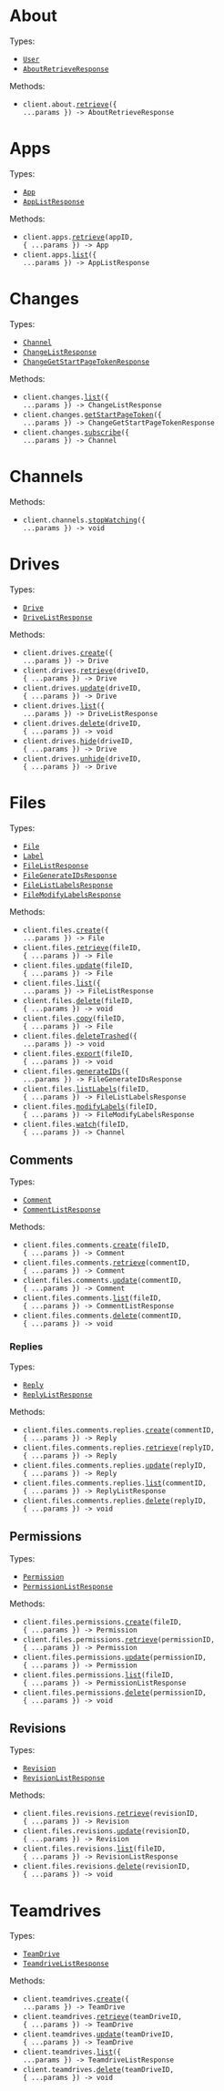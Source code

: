# About

Types:

- <code><a href="./src/resources/about.ts">User</a></code>
- <code><a href="./src/resources/about.ts">AboutRetrieveResponse</a></code>

Methods:

- <code title="get /about">client.about.<a href="./src/resources/about.ts">retrieve</a>({ ...params }) ->
  AboutRetrieveResponse</code>

# Apps

Types:

- <code><a href="./src/resources/apps.ts">App</a></code>
- <code><a href="./src/resources/apps.ts">AppListResponse</a></code>

Methods:

- <code title="get /apps/{appId}">client.apps.<a href="./src/resources/apps.ts">retrieve</a>(appID, { ...params }) ->
  App</code>
- <code title="get /apps">client.apps.<a href="./src/resources/apps.ts">list</a>({ ...params }) ->
  AppListResponse</code>

# Changes

Types:

- <code><a href="./src/resources/changes.ts">Channel</a></code>
- <code><a href="./src/resources/changes.ts">ChangeListResponse</a></code>
- <code><a href="./src/resources/changes.ts">ChangeGetStartPageTokenResponse</a></code>

Methods:

- <code title="get /changes">client.changes.<a href="./src/resources/changes.ts">list</a>({ ...params }) ->
  ChangeListResponse</code>
- <code title="get /changes/startPageToken">client.changes.<a href="./src/resources/changes.ts">getStartPageToken</a>({
  ...params }) -> ChangeGetStartPageTokenResponse</code>
- <code title="post /changes/watch">client.changes.<a href="./src/resources/changes.ts">subscribe</a>({ ...params }) ->
  Channel</code>

# Channels

Methods:

- <code title="post /channels/stop">client.channels.<a href="./src/resources/channels.ts">stopWatching</a>({ ...params
  }) -> void</code>

# Drives

Types:

- <code><a href="./src/resources/drives.ts">Drive</a></code>
- <code><a href="./src/resources/drives.ts">DriveListResponse</a></code>

Methods:

- <code title="post /drives">client.drives.<a href="./src/resources/drives.ts">create</a>({ ...params }) -> Drive</code>
- <code title="get /drives/{driveId}">client.drives.<a href="./src/resources/drives.ts">retrieve</a>(driveID, {
  ...params }) -> Drive</code>
- <code title="patch /drives/{driveId}">client.drives.<a href="./src/resources/drives.ts">update</a>(driveID, {
  ...params }) -> Drive</code>
- <code title="get /drives">client.drives.<a href="./src/resources/drives.ts">list</a>({ ...params }) ->
  DriveListResponse</code>
- <code title="delete /drives/{driveId}">client.drives.<a href="./src/resources/drives.ts">delete</a>(driveID, {
  ...params }) -> void</code>
- <code title="post /drives/{driveId}/hide">client.drives.<a href="./src/resources/drives.ts">hide</a>(driveID, {
  ...params }) -> Drive</code>
- <code title="post /drives/{driveId}/unhide">client.drives.<a href="./src/resources/drives.ts">unhide</a>(driveID, {
  ...params }) -> Drive</code>

# Files

Types:

- <code><a href="./src/resources/files/files.ts">File</a></code>
- <code><a href="./src/resources/files/files.ts">Label</a></code>
- <code><a href="./src/resources/files/files.ts">FileListResponse</a></code>
- <code><a href="./src/resources/files/files.ts">FileGenerateIDsResponse</a></code>
- <code><a href="./src/resources/files/files.ts">FileListLabelsResponse</a></code>
- <code><a href="./src/resources/files/files.ts">FileModifyLabelsResponse</a></code>

Methods:

- <code title="post /files">client.files.<a href="./src/resources/files/files.ts">create</a>({ ...params }) ->
  File</code>
- <code title="get /files/{fileId}">client.files.<a href="./src/resources/files/files.ts">retrieve</a>(fileID, {
  ...params }) -> File</code>
- <code title="patch /files/{fileId}">client.files.<a href="./src/resources/files/files.ts">update</a>(fileID, {
  ...params }) -> File</code>
- <code title="get /files">client.files.<a href="./src/resources/files/files.ts">list</a>({ ...params }) ->
  FileListResponse</code>
- <code title="delete /files/{fileId}">client.files.<a href="./src/resources/files/files.ts">delete</a>(fileID, {
  ...params }) -> void</code>
- <code title="post /files/{fileId}/copy">client.files.<a href="./src/resources/files/files.ts">copy</a>(fileID, {
  ...params }) -> File</code>
- <code title="delete /files/trash">client.files.<a href="./src/resources/files/files.ts">deleteTrashed</a>({ ...params
  }) -> void</code>
- <code title="get /files/{fileId}/export">client.files.<a href="./src/resources/files/files.ts">export</a>(fileID, {
  ...params }) -> void</code>
- <code title="get /files/generateIds">client.files.<a href="./src/resources/files/files.ts">generateIDs</a>({ ...params
  }) -> FileGenerateIDsResponse</code>
- <code title="get /files/{fileId}/listLabels">client.files.<a href="./src/resources/files/files.ts">listLabels</a>(fileID,
  { ...params }) -> FileListLabelsResponse</code>
- <code title="post /files/{fileId}/modifyLabels">client.files.<a href="./src/resources/files/files.ts">modifyLabels</a>(fileID,
  { ...params }) -> FileModifyLabelsResponse</code>
- <code title="post /files/{fileId}/watch">client.files.<a href="./src/resources/files/files.ts">watch</a>(fileID, {
  ...params }) -> Channel</code>

## Comments

Types:

- <code><a href="./src/resources/files/comments/comments.ts">Comment</a></code>
- <code><a href="./src/resources/files/comments/comments.ts">CommentListResponse</a></code>

Methods:

- <code title="post /files/{fileId}/comments">client.files.comments.<a href="./src/resources/files/comments/comments.ts">create</a>(fileID,
  { ...params }) -> Comment</code>
- <code title="get /files/{fileId}/comments/{commentId}">client.files.comments.<a href="./src/resources/files/comments/comments.ts">retrieve</a>(commentID,
  { ...params }) -> Comment</code>
- <code title="patch /files/{fileId}/comments/{commentId}">client.files.comments.<a href="./src/resources/files/comments/comments.ts">update</a>(commentID,
  { ...params }) -> Comment</code>
- <code title="get /files/{fileId}/comments">client.files.comments.<a href="./src/resources/files/comments/comments.ts">list</a>(fileID,
  { ...params }) -> CommentListResponse</code>
- <code title="delete /files/{fileId}/comments/{commentId}">client.files.comments.<a href="./src/resources/files/comments/comments.ts">delete</a>(commentID,
  { ...params }) -> void</code>

### Replies

Types:

- <code><a href="./src/resources/files/comments/replies.ts">Reply</a></code>
- <code><a href="./src/resources/files/comments/replies.ts">ReplyListResponse</a></code>

Methods:

- <code title="post /files/{fileId}/comments/{commentId}/replies">client.files.comments.replies.<a href="./src/resources/files/comments/replies.ts">create</a>(commentID,
  { ...params }) -> Reply</code>
- <code title="get /files/{fileId}/comments/{commentId}/replies/{replyId}">client.files.comments.replies.<a href="./src/resources/files/comments/replies.ts">retrieve</a>(replyID,
  { ...params }) -> Reply</code>
- <code title="patch /files/{fileId}/comments/{commentId}/replies/{replyId}">client.files.comments.replies.<a href="./src/resources/files/comments/replies.ts">update</a>(replyID,
  { ...params }) -> Reply</code>
- <code title="get /files/{fileId}/comments/{commentId}/replies">client.files.comments.replies.<a href="./src/resources/files/comments/replies.ts">list</a>(commentID,
  { ...params }) -> ReplyListResponse</code>
- <code title="delete /files/{fileId}/comments/{commentId}/replies/{replyId}">client.files.comments.replies.<a href="./src/resources/files/comments/replies.ts">delete</a>(replyID,
  { ...params }) -> void</code>

## Permissions

Types:

- <code><a href="./src/resources/files/permissions.ts">Permission</a></code>
- <code><a href="./src/resources/files/permissions.ts">PermissionListResponse</a></code>

Methods:

- <code title="post /files/{fileId}/permissions">client.files.permissions.<a href="./src/resources/files/permissions.ts">create</a>(fileID,
  { ...params }) -> Permission</code>
- <code title="get /files/{fileId}/permissions/{permissionId}">client.files.permissions.<a href="./src/resources/files/permissions.ts">retrieve</a>(permissionID,
  { ...params }) -> Permission</code>
- <code title="patch /files/{fileId}/permissions/{permissionId}">client.files.permissions.<a href="./src/resources/files/permissions.ts">update</a>(permissionID,
  { ...params }) -> Permission</code>
- <code title="get /files/{fileId}/permissions">client.files.permissions.<a href="./src/resources/files/permissions.ts">list</a>(fileID,
  { ...params }) -> PermissionListResponse</code>
- <code title="delete /files/{fileId}/permissions/{permissionId}">client.files.permissions.<a href="./src/resources/files/permissions.ts">delete</a>(permissionID,
  { ...params }) -> void</code>

## Revisions

Types:

- <code><a href="./src/resources/files/revisions.ts">Revision</a></code>
- <code><a href="./src/resources/files/revisions.ts">RevisionListResponse</a></code>

Methods:

- <code title="get /files/{fileId}/revisions/{revisionId}">client.files.revisions.<a href="./src/resources/files/revisions.ts">retrieve</a>(revisionID,
  { ...params }) -> Revision</code>
- <code title="patch /files/{fileId}/revisions/{revisionId}">client.files.revisions.<a href="./src/resources/files/revisions.ts">update</a>(revisionID,
  { ...params }) -> Revision</code>
- <code title="get /files/{fileId}/revisions">client.files.revisions.<a href="./src/resources/files/revisions.ts">list</a>(fileID,
  { ...params }) -> RevisionListResponse</code>
- <code title="delete /files/{fileId}/revisions/{revisionId}">client.files.revisions.<a href="./src/resources/files/revisions.ts">delete</a>(revisionID,
  { ...params }) -> void</code>

# Teamdrives

Types:

- <code><a href="./src/resources/teamdrives.ts">TeamDrive</a></code>
- <code><a href="./src/resources/teamdrives.ts">TeamdriveListResponse</a></code>

Methods:

- <code title="post /teamdrives">client.teamdrives.<a href="./src/resources/teamdrives.ts">create</a>({ ...params }) ->
  TeamDrive</code>
- <code title="get /teamdrives/{teamDriveId}">client.teamdrives.<a href="./src/resources/teamdrives.ts">retrieve</a>(teamDriveID,
  { ...params }) -> TeamDrive</code>
- <code title="patch /teamdrives/{teamDriveId}">client.teamdrives.<a href="./src/resources/teamdrives.ts">update</a>(teamDriveID,
  { ...params }) -> TeamDrive</code>
- <code title="get /teamdrives">client.teamdrives.<a href="./src/resources/teamdrives.ts">list</a>({ ...params }) ->
  TeamdriveListResponse</code>
- <code title="delete /teamdrives/{teamDriveId}">client.teamdrives.<a href="./src/resources/teamdrives.ts">delete</a>(teamDriveID,
  { ...params }) -> void</code>
